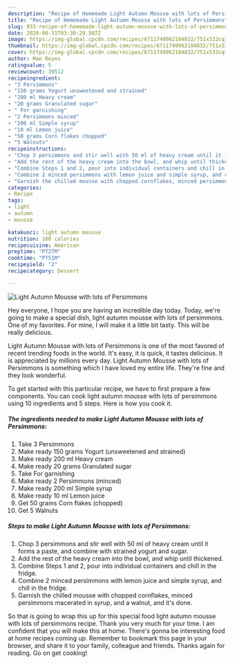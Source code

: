 ```yaml
---
description: "Recipe of Homemade Light Autumn Mousse with lots of Persimmons"
title: "Recipe of Homemade Light Autumn Mousse with lots of Persimmons"
slug: 933-recipe-of-homemade-light-autumn-mousse-with-lots-of-persimmons
date: 2020-08-31T03:30:29.507Z
image: https://img-global.cpcdn.com/recipes/6711749962104832/751x532cq70/light-autumn-mousse-with-lots-of-persimmons-recipe-main-photo.jpg
thumbnail: https://img-global.cpcdn.com/recipes/6711749962104832/751x532cq70/light-autumn-mousse-with-lots-of-persimmons-recipe-main-photo.jpg
cover: https://img-global.cpcdn.com/recipes/6711749962104832/751x532cq70/light-autumn-mousse-with-lots-of-persimmons-recipe-main-photo.jpg
author: Mae Reyes
ratingvalue: 5
reviewcount: 39512
recipeingredient:
- "3 Persimmons"
- "150 grams Yogurt unsweetened and strained"
- "200 ml Heavy cream"
- "20 grams Granulated sugar"
- " For garnishing"
- "2 Persimmons minced"
- "200 ml Simple syrup"
- "10 ml Lemon juice"
- "50 grams Corn flakes chopped"
- "5 Walnuts"
recipeinstructions:
- "Chop 3 persimmons and stir well with 50 ml of heavy cream until it forms a paste, and combine with strained yogurt and sugar."
- "Add the rest of the heavy cream into the bowl, and whip until thickened."
- "Combine Steps 1 and 2, pour into individual containers and chill in the fridge."
- "Combine 2 minced persimmons with lemon juice and simple syrup, and chill in the fridge."
- "Garnish the chilled mousse with chopped cornflakes, minced persimmons macerated in syrup, and a walnut, and it&#39;s done."
categories:
- Recipe
tags:
- light
- autumn
- mousse

katakunci: light autumn mousse 
nutrition: 160 calories
recipecuisine: American
preptime: "PT27M"
cooktime: "PT51M"
recipeyield: "2"
recipecategory: Dessert

---
```



![Light Autumn Mousse with lots of Persimmons](https://img-global.cpcdn.com/recipes/6711749962104832/751x532cq70/light-autumn-mousse-with-lots-of-persimmons-recipe-main-photo.jpg)

Hey everyone, I hope you are having an incredible day today. Today, we're going to make a special dish, light autumn mousse with lots of persimmons. One of my favorites. For mine, I will make it a little bit tasty. This will be really delicious.



Light Autumn Mousse with lots of Persimmons is one of the most favored of recent trending foods in the world. It's easy, it is quick, it tastes delicious. It is appreciated by millions every day. Light Autumn Mousse with lots of Persimmons is something which I have loved my entire life. They're fine and they look wonderful.


To get started with this particular recipe, we have to first prepare a few components. You can cook light autumn mousse with lots of persimmons using 10 ingredients and 5 steps. Here is how you cook it.

<!--inarticleads1-->

##### The ingredients needed to make Light Autumn Mousse with lots of Persimmons:

1. Take 3 Persimmons
1. Make ready 150 grams Yogurt (unsweetened and strained)
1. Make ready 200 ml Heavy cream
1. Make ready 20 grams Granulated sugar
1. Take  For garnishing
1. Make ready 2 Persimmons (minced)
1. Make ready 200 ml Simple syrup
1. Make ready 10 ml Lemon juice
1. Get 50 grams Corn flakes (chopped)
1. Get 5 Walnuts




<!--inarticleads2-->

##### Steps to make Light Autumn Mousse with lots of Persimmons:

1. Chop 3 persimmons and stir well with 50 ml of heavy cream until it forms a paste, and combine with strained yogurt and sugar.
1. Add the rest of the heavy cream into the bowl, and whip until thickened.
1. Combine Steps 1 and 2, pour into individual containers and chill in the fridge.
1. Combine 2 minced persimmons with lemon juice and simple syrup, and chill in the fridge.
1. Garnish the chilled mousse with chopped cornflakes, minced persimmons macerated in syrup, and a walnut, and it&#39;s done.




So that is going to wrap this up for this special food light autumn mousse with lots of persimmons recipe. Thank you very much for your time. I am confident that you will make this at home. There's gonna be interesting food at home recipes coming up. Remember to bookmark this page in your browser, and share it to your family, colleague and friends. Thanks again for reading. Go on get cooking!
